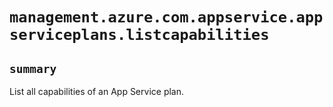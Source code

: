 # `management.azure.com.appservice.appserviceplans.listcapabilities`

## `summary`
List all capabilities of an App Service plan.



